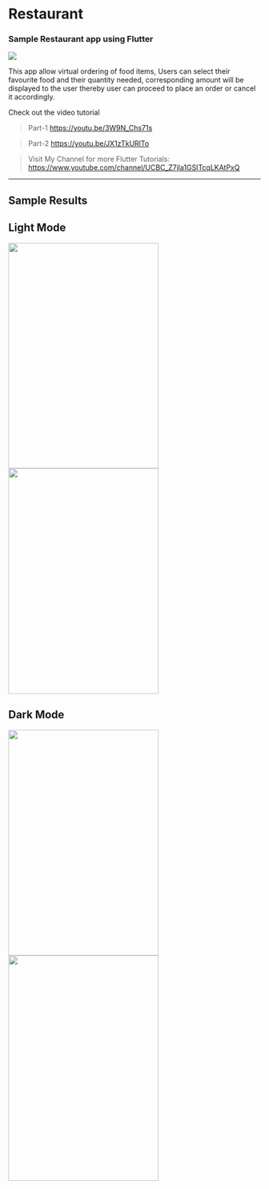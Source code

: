 # Restaurant
### Sample Restaurant app using Flutter

<img src="https://user-images.githubusercontent.com/58719230/93021627-3bfc1d80-f601-11ea-8019-37ae5250b2fe.png">

This app allow virtual ordering of food items, Users can select their favourite food and their quantity needed, corresponding amount will be displayed to the user thereby user can proceed to place an order or cancel it accordingly.

Check out the video tutorial 
>Part-1 https://youtu.be/3W9N_Chs71s

>Part-2 https://youtu.be/JX1zTkURlTo

> Visit My Channel for more Flutter Tutorials: https://www.youtube.com/channel/UCBC_Z7jla1GSITcqLKAtPxQ 

------------------

## Sample Results

## Light Mode
<image src="https://user-images.githubusercontent.com/58719230/80373854-53857480-88b3-11ea-9995-1b1e599ff94e.png" width="300" height="450">  <image src="https://user-images.githubusercontent.com/58719230/80793241-394dde00-8bb4-11ea-8f85-947ae83cef2e.png" width="300" height="450"> 

## Dark Mode
<image src="https://user-images.githubusercontent.com/58719230/80377255-a7df2300-88b8-11ea-9892-6eac0ba34572.png" width="300" height="450">  <image src="https://user-images.githubusercontent.com/58719230/80793281-54205280-8bb4-11ea-98d8-098599572dc0.png" width="300" height="450">
